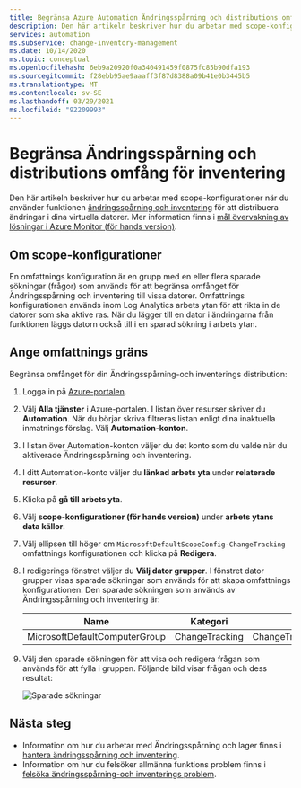 ```yaml
---
title: Begränsa Azure Automation Ändringsspårning och distributions omfång för inventering
description: Den här artikeln beskriver hur du arbetar med scope-konfigurationer för att begränsa omfånget för en Ändringsspårning och lager distribution.
services: automation
ms.subservice: change-inventory-management
ms.date: 10/14/2020
ms.topic: conceptual
ms.openlocfilehash: 6eb9a20920f0a340491459f0875fc85b90dfa193
ms.sourcegitcommit: f28ebb95ae9aaaff3f87d8388a09b41e0b3445b5
ms.translationtype: MT
ms.contentlocale: sv-SE
ms.lasthandoff: 03/29/2021
ms.locfileid: "92209993"
---
```

# <a name="limit-change-tracking-and-inventory-deployment-scope"></a>Begränsa Ändringsspårning och distributions omfång för inventering

Den här artikeln beskriver hur du arbetar med scope-konfigurationer när du använder funktionen [ändringsspårning och inventering](overview.md) för att distribuera ändringar i dina virtuella datorer. Mer information finns i [mål övervakning av lösningar i Azure Monitor (för hands version)](../../azure-monitor/insights/solution-targeting.md).

## <a name="about-scope-configurations"></a>Om scope-konfigurationer

En omfattnings konfiguration är en grupp med en eller flera sparade sökningar (frågor) som används för att begränsa omfånget för Ändringsspårning och inventering till vissa datorer. Omfattnings konfigurationen används inom Log Analytics arbets ytan för att rikta in de datorer som ska aktive ras. När du lägger till en dator i ändringarna från funktionen läggs datorn också till i en sparad sökning i arbets ytan.

## <a name="set-the-scope-limit"></a>Ange omfattnings gräns

Begränsa omfånget för din Ändringsspårning-och inventerings distribution:

1. Logga in på [Azure-portalen](https://portal.azure.com).

2. Välj **Alla tjänster** i Azure-portalen. I listan över resurser skriver du **Automation**. När du börjar skriva filtreras listan enligt dina inaktuella inmatnings förslag. Välj **Automation-konton**.

3. I listan över Automation-konton väljer du det konto som du valde när du aktiverade Ändringsspårning och inventering.

4. I ditt Automation-konto väljer du **länkad arbets yta** under **relaterade resurser**.

5. Klicka på **gå till arbets yta**.

6. Välj **scope-konfigurationer (för hands version)** under **arbets ytans data källor**.

7. Välj ellipsen till höger om  `MicrosoftDefaultScopeConfig-ChangeTracking` omfattnings konfigurationen och klicka på **Redigera**.

8. I redigerings fönstret väljer du **Välj dator grupper**. I fönstret dator grupper visas sparade sökningar som används för att skapa omfattnings konfigurationen. Den sparade sökningen som används av Ändringsspårning och inventering är:

    |Name     |Kategori  |Alias  |
    |---------|---------|---------|
    |MicrosoftDefaultComputerGroup     |  ChangeTracking       | ChangeTracking__MicrosoftDefaultComputerGroup        |

9. Välj den sparade sökningen för att visa och redigera frågan som används för att fylla i gruppen. Följande bild visar frågan och dess resultat:

    ![Sparade sökningar](media/manage-scope-configurations/logsearch.png)

## <a name="next-steps"></a>Nästa steg

* Information om hur du arbetar med Ändringsspårning och lager finns i [hantera ändringsspårning och inventering](manage-change-tracking.md).
* Information om hur du felsöker allmänna funktions problem finns i [felsöka ändringsspårning-och inventerings problem](../troubleshoot/change-tracking.md).
